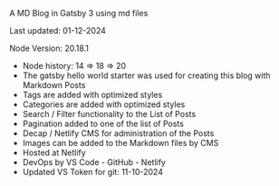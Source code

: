 A MD Blog in Gatsby 3 using md files

Last updated: 01-12-2024

Node Version: 20.18.1

- Node history: 14 => 18 => 20
- The gatsby hello world starter was used for creating this blog with Markdown Posts
- Tags are added with optimized styles
- Categories are added with optimized styles
- Search / Filter functionality to the List of Posts
- Pagination added to one of the list of Posts
- Decap / Netlify CMS for administration of the Posts
- Images can be added to the Markdown files by CMS
- Hosted at Netlify
- DevOps by VS Code - GitHub - Netlify
- Updated VS Token for git: 11-10-2024
